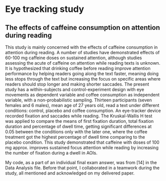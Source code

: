 # Eye tracking study

## The effects of caffeine consumption on attention during reading

This study is mainly concerned with the effects of caffeine consumption in attention during reading. A number of studies have demonstrated effects of 60-100 mg caffeine doses on sustained attention, although studies assessing the acute of caffeine on attention while reading texts is unknown. It is hypothesized that drinking coffee before reading improve attention performance by helping readers going along the text faster, meaning doing less stops through the text but increasing the focus on specific areas where readers should stop longer and making shorter saccades. The present study has a within-subjects and control-experiment design with eye movements as dependent variable and coffee consumption as independent variable, with a non-probabilistic sampling. Thirteen participants (seven females and 6 males), mean age of 27 years old, read a text under different conditions: control, placebo and coffee consumption. An eye-tracker device recorded fixation and saccades while reading. The Kruskal-Wallis H test was applied to compare the means of first fixation duration, total fixation duration and percentage of dwell time, getting significant differences at 0.05 between the conditions only with the later one, where the coffee treatment got the highest percentage of dwell time comparing to the placebo condition. This study demonstrated that caffeine with doses of 100 mg approx. improves sustained focus attention while reading by increasing the number of fixation during a dwell in AOIs.

[\\]: #
My code, as a part of an individual final exam answer, was from [14] in the Data Analysis file. Before that point, I collaborated in a teamwork during the study, all mentioned and acknowledged on my delivered paper.

